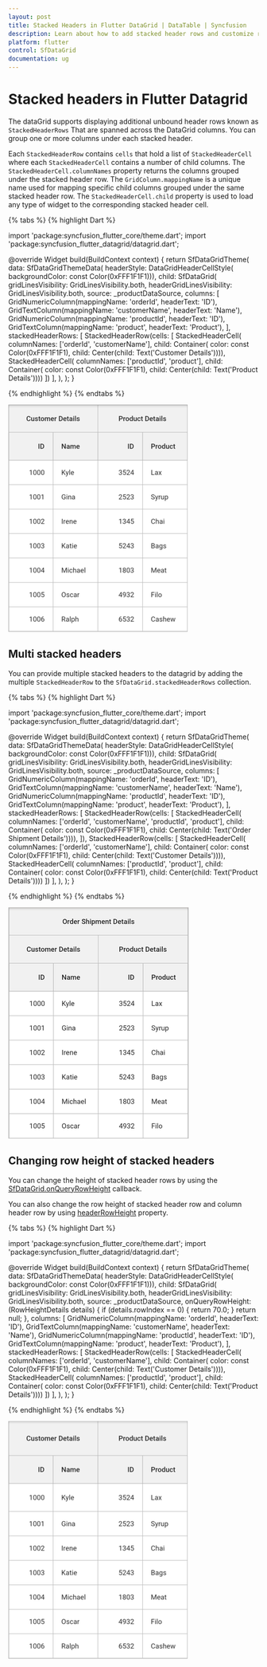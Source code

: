 ```yaml
---
layout: post
title: Stacked Headers in Flutter DataGrid | DataTable | Syncfusion
description: Learn about how to add stacked header rows and customize row height of stacked header rows in Syncfusion Flutter DataGrid.
platform: flutter
control: SfDataGrid
documentation: ug
---
```


# Stacked headers in Flutter Datagrid

The dataGrid supports displaying additional unbound header rows known as `StackedHeaderRows` That are spanned across the DataGrid columns. You can group one or more columns under each stacked header.

Each `StackedHeaderRow` contains `cells` that hold a list of `StackedHeaderCell` where each `StackedHeaderCell` contains a number of child columns. The `StackedHeaderCell.columnNames` property returns the columns grouped under the stacked header row. The `GridColumn.mappingName` is a unique name used for mapping specific child columns grouped under the same stacked header row. The `StackedHeaderCell.child` property is used to load any type of widget to the corresponding stacked header cell.

{% tabs %}
{% highlight Dart %} 

import 'package:syncfusion_flutter_core/theme.dart';
import 'package:syncfusion_flutter_datagrid/datagrid.dart';

@override
Widget build(BuildContext context) {
  return SfDataGridTheme(
    data: SfDataGridThemeData(
        headerStyle: DataGridHeaderCellStyle(
            backgroundColor: const Color(0xFFF1F1F1))),
    child: SfDataGrid(
      gridLinesVisibility: GridLinesVisibility.both,
      headerGridLinesVisibility: GridLinesVisibility.both,
      source: _productDataSource,
      columns: <GridColumn>[
        GridNumericColumn(mappingName: 'orderId', headerText: 'ID'),
        GridTextColumn(mappingName: 'customerName', headerText: 'Name'),
        GridNumericColumn(mappingName: 'productId', headerText: 'ID'),
        GridTextColumn(mappingName: 'product', headerText: 'Product'),
      ],
      stackedHeaderRows: <StackedHeaderRow>[
        StackedHeaderRow(cells: [
          StackedHeaderCell(
              columnNames: ['orderId', 'customerName'],
              child: Container(
                  color: const Color(0xFFF1F1F1),
                  child: Center(child: Text('Customer Details')))),
          StackedHeaderCell(
              columnNames: ['productId', 'product'],
              child: Container(
                  color: const Color(0xFFF1F1F1),
                  child: Center(child: Text('Product Details'))))
        ])
      ],
    ),
  );
}

{% endhighlight %}
{% endtabs %}

![flutter datagrid shows stacked headers](images/stacked-headers/flutter-stacked-headers.png)

## Multi stacked headers

You can provide multiple stacked headers to the datagrid by adding the multiple `StackedHeaderRow` to the `SfDataGrid.stackedHeaderRows` collection.

{% tabs %}
{% highlight Dart %} 

import 'package:syncfusion_flutter_core/theme.dart';
import 'package:syncfusion_flutter_datagrid/datagrid.dart';

@override
Widget build(BuildContext context) {
  return SfDataGridTheme(
    data: SfDataGridThemeData(
        headerStyle: DataGridHeaderCellStyle(
            backgroundColor: const Color(0xFFF1F1F1))),
    child: SfDataGrid(
      gridLinesVisibility: GridLinesVisibility.both,
      headerGridLinesVisibility: GridLinesVisibility.both,
      source: _productDataSource,
      columns: <GridColumn>[
        GridNumericColumn(mappingName: 'orderId', headerText: 'ID'),
        GridTextColumn(mappingName: 'customerName', headerText: 'Name'),
        GridNumericColumn(mappingName: 'productId', headerText: 'ID'),
        GridTextColumn(mappingName: 'product', headerText: 'Product'),
      ],
      stackedHeaderRows: <StackedHeaderRow>[
        StackedHeaderRow(cells: [
          StackedHeaderCell(
              columnNames: ['orderId', 'customerName', 'productId', 'product'],
              child: Container(
                  color: const Color(0xFFF1F1F1),
                  child: Center(child: Text('Order Shipment Details')))),
        ]),
        StackedHeaderRow(cells: [
          StackedHeaderCell(
              columnNames: ['orderId', 'customerName'],
              child: Container(
                  color: const Color(0xFFF1F1F1),
                  child: Center(child: Text('Customer Details')))),
          StackedHeaderCell(
              columnNames: ['productId', 'product'],
              child: Container(
                  color: const Color(0xFFF1F1F1),
                  child: Center(child: Text('Product Details'))))
        ])
      ],
    ),
  );
}

{% endhighlight %}
{% endtabs %}

![flutter datagrid shows multi stacked headers](images/stacked-headers/flutter-multi-stacked-headers.png)

## Changing row height of stacked headers

You can change the height of stacked header rows by using the [SfDataGrid.onQueryRowHeight](https://pub.dev/documentation/syncfusion_flutter_datagrid/latest/datagrid/SfDataGrid/onQueryRowHeight.html) callback.

You can also change the row height of stacked header row and column header row by using [headerRowHeight](https://pub.dev/documentation/syncfusion_flutter_datagrid/latest/datagrid/SfDataGrid/headerRowHeight.html) property.

{% tabs %}
{% highlight Dart %} 

import 'package:syncfusion_flutter_core/theme.dart';
import 'package:syncfusion_flutter_datagrid/datagrid.dart';

@override
Widget build(BuildContext context) {
  return SfDataGridTheme(
    data: SfDataGridThemeData(
        headerStyle: DataGridHeaderCellStyle(
            backgroundColor: const Color(0xFFF1F1F1))),
    child: SfDataGrid(
      gridLinesVisibility: GridLinesVisibility.both,
      headerGridLinesVisibility: GridLinesVisibility.both,
      source: _productDataSource,
      onQueryRowHeight: (RowHeightDetails details) {
        if (details.rowIndex == 0) {
          return 70.0;
        }
        return null;
      },
      columns: <GridColumn>[
        GridNumericColumn(mappingName: 'orderId', headerText: 'ID'),
        GridTextColumn(mappingName: 'customerName', headerText: 'Name'),
        GridNumericColumn(mappingName: 'productId', headerText: 'ID'),
        GridTextColumn(mappingName: 'product', headerText: 'Product'),
      ],
      stackedHeaderRows: <StackedHeaderRow>[
        StackedHeaderRow(cells: [
          StackedHeaderCell(
              columnNames: ['orderId', 'customerName'],
              child: Container(
                  color: const Color(0xFFF1F1F1),
                  child: Center(child: Text('Customer Details')))),
          StackedHeaderCell(
              columnNames: ['productId', 'product'],
              child: Container(
                  color: const Color(0xFFF1F1F1),
                  child: Center(child: Text('Product Details'))))
        ])
      ],
    ),
  );
}

{% endhighlight %}
{% endtabs %}

![flutter datagrid shows customization of stacked header row heights](images/stacked-headers/flutter-stacked-header-row-height.png)